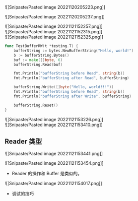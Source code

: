 ![[Snipaste/Pasted image 20221120205223.png]]

![[Snipaste/Pasted image 20221120205237.png]]

![[Snipaste/Pasted image 20221121152257.png]]  
![[Snipaste/Pasted image 20221121152315.png]]  
![[Snipaste/Pasted image 20221121152325.png]]

```go
func TestBufferRW(t *testing.T) {
	bufferString := bytes.NewBufferString("Hello, world!")
	b := bufferString.Bytes()
	buf := make([]byte, 6)
	bufferString.Read(buf)

	fmt.Println("bufferString before Read", string(b))
	fmt.Println("bufferString after Read", bufferString)

	bufferString.Write([]byte("Hello, world!!!"))
	fmt.Println("bufferString before Read", string(b))
	fmt.Println("bufferString after Write", bufferString)

	bufferString.Reset()
}

```

![[Snipaste/Pasted image 20221121153226.png]]  
![[Snipaste/Pasted image 20221121153410.png]]

## Reader 类型

![[Snipaste/Pasted image 20221121153441.png]]

![[Snipaste/Pasted image 20221121153454.png]]

- Reader 的操作和 Buffer 是类似的。

![[Snipaste/Pasted image 20221121154017.png]]

- 调试的技巧
